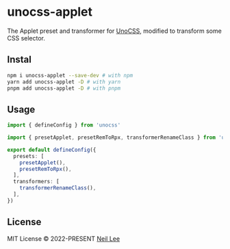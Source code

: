 # unocss-applet

The Applet preset and transformer for [UnoCSS](https://github.com/unocss/unocss), modified to transform some CSS selector.

## Instal

```bash
npm i unocss-applet --save-dev # with npm
yarn add unocss-applet -D # with yarn
pnpm add unocss-applet -D # with pnpm
```

## Usage

```ts
import { defineConfig } from 'unocss'

import { presetApplet, presetRemToRpx, transformerRenameClass } from 'unocss-applet'

export default defineConfig({
  presets: [
    presetApplet(),
    presetRemToRpx(),
  ],
  transformers: [
    transformerRenameClass(),
  ],
})
```

## License

MIT License &copy; 2022-PRESENT [Neil Lee](https://github.com/zguolee)
